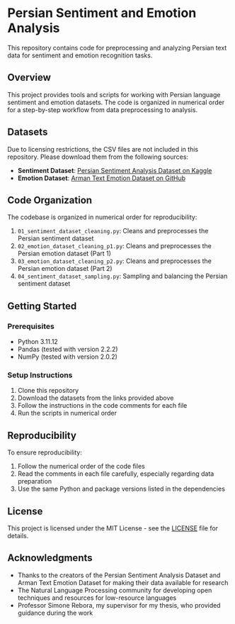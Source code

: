 # Persian Sentiment and Emotion Analysis

This repository contains code for preprocessing and analyzing Persian text data for sentiment and emotion recognition tasks.

## Overview

This project provides tools and scripts for working with Persian language sentiment and emotion datasets. The code is organized in numerical order for a step-by-step workflow from data preprocessing to analysis.

## Datasets

Due to licensing restrictions, the CSV files are not included in this repository. Please download them from the following sources:

- **Sentiment Dataset**: [Persian Sentiment Analysis Dataset on Kaggle](https://www.kaggle.com/datasets/instatext/persian-sentiment-analysis-dataset)
- **Emotion Dataset**: [Arman Text Emotion Dataset on GitHub](https://github.com/Arman-Rayan-Sharif/arman-text-emotion)

## Code Organization

The codebase is organized in numerical order for reproducibility:

1. `01_sentiment_dataset_cleaning.py`: Cleans and preprocesses the Persian sentiment dataset
2. `02_emotion_dataset_cleaning_p1.py`: Cleans and preprocesses the Persian emotion dataset (Part 1)
3. `03_emotion_dataset_cleaning_p2.py`: Cleans and preprocesses the Persian emotion dataset (Part 2)
4. `04_sentiment_dataset_sampling.py`: Sampling and balancing the Persian sentiment dataset

## Getting Started

### Prerequisites

- Python 3.11.12
- Pandas (tested with version 2.2.2)
- NumPy (tested with version 2.0.2)

### Setup Instructions

1. Clone this repository
2. Download the datasets from the links provided above
3. Follow the instructions in the code comments for each file
4. Run the scripts in numerical order

## Reproducibility

To ensure reproducibility:
1. Follow the numerical order of the code files
2. Read the comments in each file carefully, especially regarding data preparation
3. Use the same Python and package versions listed in the dependencies

## License

This project is licensed under the MIT License - see the [LICENSE](LICENSE) file for details.

## Acknowledgments

- Thanks to the creators of the Persian Sentiment Analysis Dataset and Arman Text Emotion Dataset for making their data available for research
- The Natural Language Processing community for developing open techniques and resources for low-resource languages
- Professor Simone Rebora, my supervisor for my thesis, who provided guidance during the work

